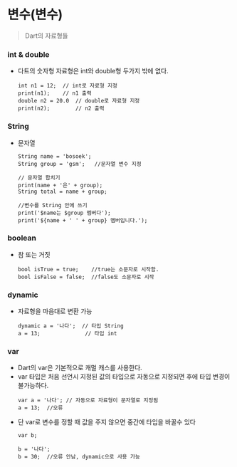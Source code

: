 # 변수(변수)
> Dart의 자료형들

### int & double
* 다트의 숫자형 자료형은 int와 double형 두가지 밖에 없다.
    ```
    int n1 = 12;  // int로 자료형 지정
    print(n1);    // n1 출력
    double n2 = 20.0  // double로 자료형 지정
    print(n2);        // n2 출력
    ```
### String
* 문자열
    ```
    String name = 'bosoek';
    String group = 'gsm';   //문자열 변수 지정

    // 문자열 합치기
    print(name + '은' + group);
    String total = name + group;

    //변수를 String 안에 쓰기
    print('$name는 $group 멤버다');
    print('${name + ' ' + group} 멤버입니다.');
    ```
### boolean
* 참 또는 거짓
    ```
    bool isTrue = true;    //true는 소문자로 시작함.
    bool isFalse = false;  //false도 소문자로 시작
    ```
### dynamic
* 자료형을 마음대로 변환 가능
    ```
    dynamic a = '나다';  // 타입 String
    a = 13;              // 타입 int
    ```
### var
* Dart의 var은 기본적으로 캐멀 캐스를 사용한다.
* var 타입은 처음 선언시 지정된 값의 타입으로 자동으로 지정되면 후에 타입 변경이 불가능하다.
    ```
    var a = '나다'; // 자동으로 자료형이 문자열로 지정됨
    a = 13;  //오류
    ```
* 단 var로 변수를 정할 때 값을 주지 않으면 중간에 타입을 바꿀수 있다
    ```
    var b;

    b = '나다';
    b = 30;  //오류 안남, dynamic으로 사용 가능
    ```


